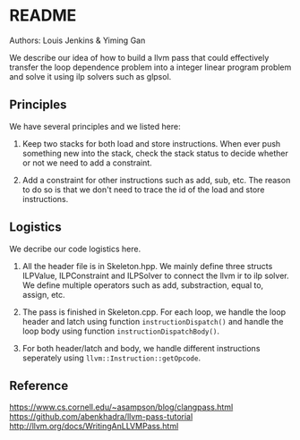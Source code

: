 # README

Authors: Louis Jenkins & Yiming Gan

We describe our idea of how to build a llvm pass that could effectively transfer the loop dependence problem into a integer linear program problem and solve it using ilp solvers such as glpsol.

## Principles
We have several principles and we listed here:

1. Keep two stacks for both load and store instructions. When ever push something new into the stack, check the stack status to decide whether or not we need to add a constraint.

2. Add a constraint for other instructions such as add, sub, etc. The reason to do so is that we don't need to trace the id of the load and store instructions.

## Logistics
We decribe our code logistics here.

1. All the header file is in Skeleton.hpp. We mainly define three structs ILPValue, ILPConstraint and ILPSolver to connect the llvm ir to ilp solver. We define multiple operators such as add, substraction, equal to, assign, etc.

2. The pass is finished in Skeleton.cpp. For each loop, we handle the loop header and latch using function `instructionDispatch()` and handle the loop body using function `instructionDispatchBody()`.

3. For both header/latch and body, we handle different instructions seperately using `llvm::Instruction::getOpcode`. 


## Reference
https://www.cs.cornell.edu/~asampson/blog/clangpass.html
https://github.com/abenkhadra/llvm-pass-tutorial
http://llvm.org/docs/WritingAnLLVMPass.html

